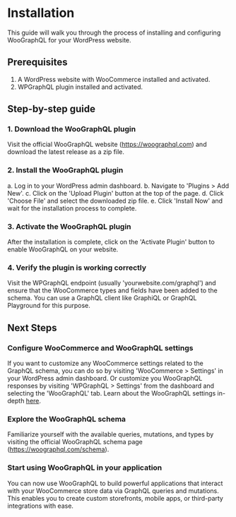 # Installation

This guide will walk you through the process of installing and configuring WooGraphQL for your WordPress website.

## Prerequisites

1. A WordPress website with WooCommerce installed and activated.
2. WPGraphQL plugin installed and activated.

## Step-by-step guide

### 1. Download the WooGraphQL plugin

Visit the official WooGraphQL website (https://woographql.com) and download the latest release as a zip file.

### 2. Install the WooGraphQL plugin

a. Log in to your WordPress admin dashboard.
b. Navigate to 'Plugins > Add New'.
c. Click on the 'Upload Plugin' button at the top of the page.
d. Click 'Choose File' and select the downloaded zip file.
e. Click 'Install Now' and wait for the installation process to complete.

### 3. Activate the WooGraphQL plugin

After the installation is complete, click on the 'Activate Plugin' button to enable WooGraphQL on your website.

### 4. Verify the plugin is working correctly

Visit the WPGraphQL endpoint (usually 'yourwebsite.com/graphql') and ensure that the WooCommerce types and fields have been added to the schema. You can use a GraphQL client like GraphiQL or GraphQL Playground for this purpose.

## Next Steps

### Configure WooCommerce and WooGraphQL settings

If you want to customize any WooCommerce settings related to the GraphQL schema, you can do so by visiting 'WooCommerce > Settings' in your WordPress admin dashboard. Or customize you WooGraphQL responses by visiting 'WPGraphQL > Settings' from the dashboard and selecting the 'WooGraphQL' tab. Learn about the WooGraphQL settings in-depth [here](settings.md).

### Explore the WooGraphQL schema

Familiarize yourself with the available queries, mutations, and types by visiting the official WooGraphQL schema page (https://woographql.com/schema).

### Start using WooGraphQL in your application

You can now use WooGraphQL to build powerful applications that interact with your WooCommerce store data via GraphQL queries and mutations. This enables you to create custom storefronts, mobile apps, or third-party integrations with ease.
